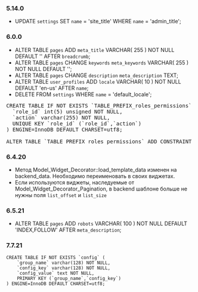 ### 5.14.0

 * UPDATE `settings` SET  `name` = 'site_title' WHERE `name` = 'admin_title';

### 6.0.0

 * ALTER TABLE  `pages` ADD  `meta_title` VARCHAR( 255 ) NOT NULL DEFAULT  '' AFTER  `breadcrumb`;
 * ALTER TABLE  `pages` CHANGE  `keywords`  `meta_keywords` VARCHAR( 255 ) NOT NULL DEFAULT  '';
 * ALTER TABLE  `pages` CHANGE  `description`  `meta_description` TEXT;
 * ALTER TABLE  `user_profiles` ADD  `locale` VARCHAR( 10 ) NOT NULL DEFAULT  'en-us' AFTER  `name`;
 * DELETE FROM  `settings` WHERE `name` = 'default_locale';

<pre>
CREATE TABLE IF NOT EXISTS `TABLE_PREFIX_roles_permissions` (
  `role_id` int(5) unsigned NOT NULL,
  `action` varchar(255) NOT NULL,
  UNIQUE KEY `role_id` (`role_id`,`action`)
) ENGINE=InnoDB DEFAULT CHARSET=utf8;

ALTER TABLE `TABLE_PREFIX_roles_permissions` ADD CONSTRAINT `roles_permissions_ibfk_1` FOREIGN KEY (`role_id`) REFERENCES `TABLE_PREFIX_roles` (`id`) ON DELETE CASCADE ON UPDATE CASCADE;
</pre>

### 6.4.20

 * Метод Model_Widget_Decorator::load_template_data изменен на backend_data. Необходимо переименовать в своих виджетах.
 * Если используются виджеты, наследуемые от Model_Widget_Decorator_Pagination, в backend шаблоне больше не нужны поля `list_offset` и `list_size`

### 6.5.21

 * ALTER TABLE  `pages` ADD  `robots` VARCHAR( 100 ) NOT NULL DEFAULT  'INDEX,FOLLOW' AFTER  `meta_description`;

### 7.7.21

	CREATE TABLE IF NOT EXISTS `config` (
		`group_name` varchar(128) NOT NULL,
		`config_key` varchar(128) NOT NULL,
		`config_value` text NOT NULL,
		PRIMARY KEY (`group_name`,`config_key`)
	) ENGINE=InnoDB DEFAULT CHARSET=utf8;